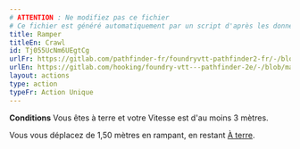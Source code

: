 ```yaml
---
# ATTENTION : Ne modifiez pas ce fichier
# Ce fichier est généré automatiquement par un script d'après les données du module Foundry VTT officiel et de sa traduction
title: Ramper
titleEn: Crawl
id: Tj055UcNm6UEgtCg
urlFr: https://gitlab.com/pathfinder-fr/foundryvtt-pathfinder2-fr/-/blob/master/data/actions/Tj055UcNm6UEgtCg.htm
urlEn: https://gitlab.com/hooking/foundry-vtt---pathfinder-2e/-/blob/master/packs/data/actions.db/crawl.json
layout: actions
type: action
typeFr: Action Unique
---
```

<span>**Conditions** Vous êtes à terre et votre Vitesse est d'au moins 3 mètres.

Vous vous déplacez de 1,50 mètres en rampant, en restant [À terre](../conditions/à-terre.md).

